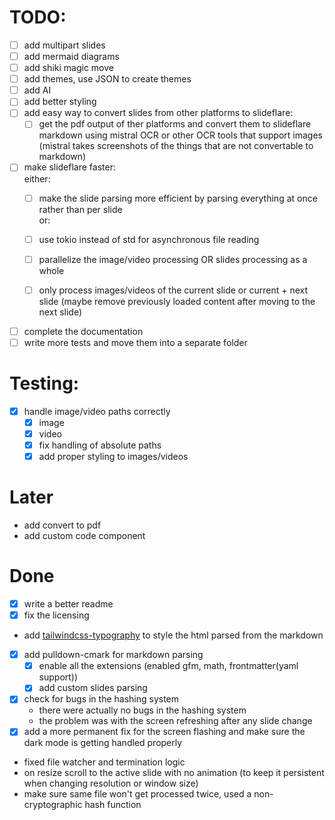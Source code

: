 # TODO:

- [ ] add multipart slides
- [ ] add mermaid diagrams
- [ ] add shiki magic move
- [ ] add themes, use JSON to create themes
- [ ] add AI
- [ ] add better styling
- [ ] add easy way to convert slides from other platforms to slideflare:
  - [ ] get the pdf output of ther platforms and convert them to slideflare markdown using mistral OCR or other OCR tools that support images (mistral takes screenshots of the things that are not convertable to markdown)

- [ ] make slideflare faster: \
  either:
  - [ ] make the slide parsing more efficient by parsing everything at once rather than per slide \
  or:
  - [ ] use tokio instead of std for asynchronous file reading
  - [ ] parallelize the image/video processing OR slides processing as a whole

  - [ ] only process images/videos of the current slide or current + next slide (maybe remove previously loaded content after moving to the next slide)

- [ ] complete the documentation
- [ ] write more tests and move them into a separate folder

# Testing:

- [x] handle image/video paths correctly
  - [x] image
  - [x] video
  - [x] fix handling of absolute paths
  - [x] add proper styling to images/videos

# Later

- add convert to pdf
- add custom code component

# Done

- [x] write a better readme
- [x] fix the licensing
- add [tailwindcss-typography](https://github.com/tailwindlabs/tailwindcss-typography) to style the html parsed from the markdown
- [x] add pulldown-cmark for markdown parsing
  - [x] enable all the extensions (enabled gfm, math, frontmatter(yaml support))
  - [x] add custom slides parsing
- [x] check for bugs in the hashing system
  - there were actually no bugs in the hashing system
  - the problem was with the screen refreshing after any slide change
- [x] add a more permanent fix for the screen flashing and make sure the dark mode is getting handled properly
- fixed file watcher and termination logic
- on resize scroll to the active slide with no animation (to keep it persistent when changing resolution or window size)
- make sure same file won't get processed twice, used a non-cryptographic hash function
